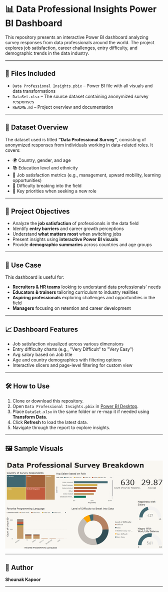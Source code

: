 # 📊 Data Professional Insights Power BI Dashboard

This repository presents an interactive Power BI dashboard analyzing survey responses from data professionals around the world. The project explores job satisfaction, career challenges, entry difficulty, and demographic trends in the data industry.

---

## 📁 Files Included

- `Data Professional Insights.pbix` – Power BI file with all visuals and data transformations  
- `DataSet.xlsx` – The source dataset containing anonymized survey responses  
- `README.md` – Project overview and documentation

---

## 📂 Dataset Overview

The dataset used is titled **“Data Professional Survey”**, consisting of anonymized responses from individuals working in data-related roles. It covers:

- 🌍 Country, gender, and age  
- 📚 Education level and ethnicity  
- 💼 Job satisfaction metrics (e.g., management, upward mobility, learning opportunities)  
- 🚪 Difficulty breaking into the field  
- 🎯 Key priorities when seeking a new role

---

## 🎯 Project Objectives

- Analyze the **job satisfaction** of professionals in the data field  
- Identify **entry barriers** and career growth perceptions  
- Understand **what matters most** when switching jobs  
- Present insights using **interactive Power BI visuals**  
- Provide **demographic summaries** across countries and age groups

---

## 💼 Use Case

This dashboard is useful for:

- **Recruiters & HR teams** looking to understand data professionals' needs  
- **Educators & trainers** tailoring curriculum to industry realities  
- **Aspiring professionals** exploring challenges and opportunities in the field  
- **Managers** focusing on retention and career development

---

## 📈 Dashboard Features

- Job satisfaction visualized across various dimensions  
- Entry difficulty charts (e.g., "Very Difficult" to "Very Easy")  
- Avg salary based on Job title
- Age and country demographics with filtering options  
- Interactive slicers and page-level filtering for custom view

---

## 🛠️ How to Use

1. Clone or download this repository.
2. Open `Data Professional Insights.pbix` in [Power BI Desktop](https://powerbi.microsoft.com/desktop/).
3. Place `DataSet.xlsx` in the same folder or re-map it if needed using **Transform Data**.
4. Click **Refresh** to load the latest data.
5. Navigate through the report to explore insights.

---

## 🖼️ Sample Visuals 

![Alt Text](https://github.com/Shounakkapoor/data-career-survey-analysis/blob/main/Visual.png)

---

## 👤 Author

**Shounak Kapoor**  

---


